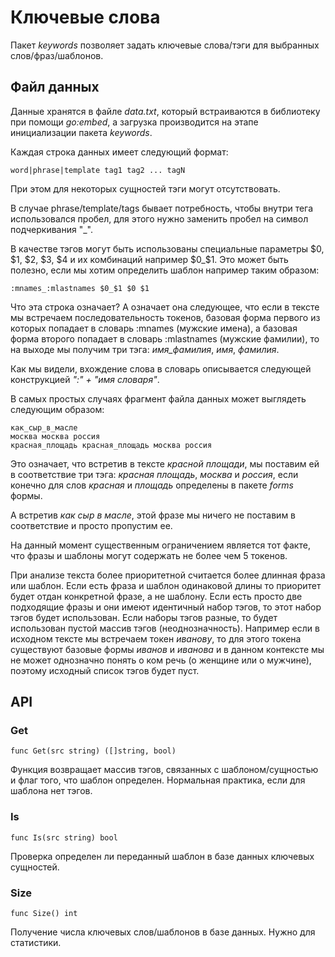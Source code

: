 # Ключевые слова

Пакет *keywords* позволяет задать ключевые слова/тэги для выбранных слов/фраз/шаблонов.

## Файл данных

Данные хранятся в файле *data.txt*, который встраиваются в библиотеку при помощи *go:embed*,
а загрузка производится на этапе инициализации пакета *keywords*.

Каждая строка данных имеет следующий формат:

```plaintext
word|phrase|template tag1 tag2 ... tagN
```

При этом для некоторых сущностей тэги могут отсутствовать.

В случае phrase/template/tags бывает потребность, чтобы внутри тега использовался пробел, для этого
нужно заменить пробел на символ подчеркивания "_".

В качестве тэгов могут быть использованы специальные параметры $0, $1, $2, $3, $4 и их комбинаций
например $0_$1. Это может быть полезно, если мы хотим определить шаблон например таким образом:

```plaintext
:mnames_:mlastnames $0_$1 $0 $1
```

Что эта строка означает? А означает она следующее, что если в тексте мы встречаем последовательность
токенов, базовая форма первого из которых попадает в словарь :mnames (мужские имена), а базовая
форма второго попадает в словарь :mlastnames (мужские фамилии), то на выходе мы получим три тэга:
*имя_фамилия*, *имя*, *фамилия*.

Как мы видели, вхождение слова в словарь описывается следующей конструкцией *":" + "имя словаря"*.

В самых простых случаях фрагмент файла данных может выглядеть следующим образом:

```plaintext
как_сыр_в_масле
москва москва россия
красная_площадь красная_площадь москва россия
```

Это означает, что встретив в тексте *красной площади*, мы поставим ей в соответствие три тэга: *красная площадь*,
*москва* и *россия*, если конечно для слов *красная* и *площадь* определены в пакете *forms* формы.

А встретив *как сыр в масле*, этой фразе мы ничего не поставим в соответствие и просто пропустим ее.

На данный момент существенным ограничением является тот факте, что фразы и шаблоны могут содержать не более чем
5 токенов.

При анализе текста более приоритетной считается более длинная фраза или шаблон. Если есть фраза и шаблон одинаковой длины то
приоритет будет отдан конкретной фразе, а не шаблону. Если есть просто две подходящие фразы и
они имеют идентичный набор тэгов, то этот набор тэгов будет использован. Если наборы тэгов разные, то будет использован пустой
массив тэгов (неоднозначность). Например если в исходном тексте мы встречаем токен *иванову*, то для этого токена существуют
базовые формы *иванов* и *иванова* и в данном контексте мы не может однозначно понять о ком речь (о женщине или
о мужчине), поэтому исходный список тэгов будет пуст.

## API

### Get

```golang
func Get(src string) ([]string, bool)
```

Функция возвращает массив тэгов, связанных с шаблоном/сущностью и флаг того, что шаблон определен.
Нормальная практика, если для шаблона нет тэгов.

### Is

```golang
func Is(src string) bool
```

Проверка определен ли переданный шаблон в базе данных ключевых сущностей.

### Size

```golang
func Size() int
```

Получение числа ключевых слов/шаблонов в базе данных. Нужно для статистики.

